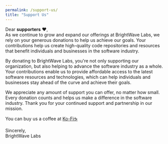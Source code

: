 ```yaml
---
permalink: /support-us/
title: "Support Us"
---
```


Dear **supporters** ❤️,  
As we continue to grow and expand our offerings at BrightWave Labs, we rely on your generous donations to help us achieve our goals.
Your contributions help us create high-quality code repositories and resources that benefit individuals and businesses in the software industry.

By donating to BrightWave Labs, you're not only supporting our organization, but also helping to advance the software industry as a whole.
Your contributions enable us to provide affordable access to the latest software resources and technologies, which can help individuals and businesses stay ahead of the curve and achieve their goals.

We appreciate any amount of support you can offer, no matter how small. Every donation counts and helps us make a difference in the software industry.
Thank you for your continued support and partnership in our mission.

You can buy us a coffee at [Ko-Fi☕](https://ko-fi.com/brightwavelabs)

Sincerely,  
BrightWave Labs
